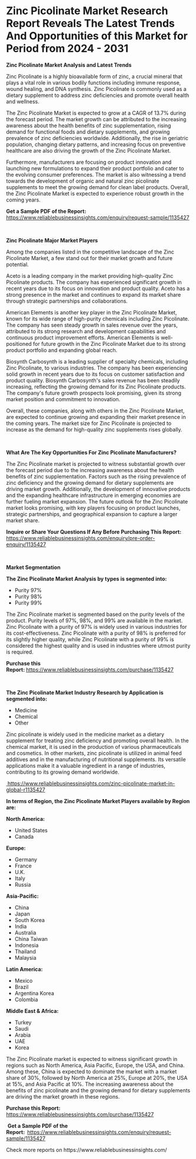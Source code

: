 <p><h1>Zinc Picolinate Market Research Report Reveals The Latest Trends And Opportunities of this Market for Period from 2024 - 2031</h1></p><p><strong>Zinc Picolinate Market Analysis and Latest Trends</strong></p>
<p><p>Zinc Picolinate is a highly bioavailable form of zinc, a crucial mineral that plays a vital role in various bodily functions including immune response, wound healing, and DNA synthesis. Zinc Picolinate is commonly used as a dietary supplement to address zinc deficiencies and promote overall health and wellness.</p><p>The Zinc Picolinate Market is expected to grow at a CAGR of 13.7% during the forecast period. The market growth can be attributed to the increasing awareness about the health benefits of zinc supplementation, rising demand for functional foods and dietary supplements, and growing prevalence of zinc deficiencies worldwide. Additionally, the rise in geriatric population, changing dietary patterns, and increasing focus on preventive healthcare are also driving the growth of the Zinc Picolinate Market.</p><p>Furthermore, manufacturers are focusing on product innovation and launching new formulations to expand their product portfolio and cater to the evolving consumer preferences. The market is also witnessing a trend towards the development of organic and natural zinc picolinate supplements to meet the growing demand for clean label products. Overall, the Zinc Picolinate Market is expected to experience robust growth in the coming years.</p></p>
<p><strong>Get a Sample PDF of the Report:&nbsp;</strong> <a href="https://www.reliablebusinessinsights.com/enquiry/request-sample/1135427">https://www.reliablebusinessinsights.com/enquiry/request-sample/1135427</a></p>
<p>&nbsp;</p>
<p><strong>Zinc Picolinate Major Market Players</strong></p>
<p><p>Among the companies listed in the competitive landscape of the Zinc Picolinate Market, a few stand out for their market growth and future potential. </p><p>Aceto is a leading company in the market providing high-quality Zinc Picolinate products. The company has experienced significant growth in recent years due to its focus on innovation and product quality. Aceto has a strong presence in the market and continues to expand its market share through strategic partnerships and collaborations.</p><p>American Elements is another key player in the Zinc Picolinate Market, known for its wide range of high-purity chemicals including Zinc Picolinate. The company has seen steady growth in sales revenue over the years, attributed to its strong research and development capabilities and continuous product improvement efforts. American Elements is well-positioned for future growth in the Zinc Picolinate Market due to its strong product portfolio and expanding global reach.</p><p>Biosynth Carbosynth is a leading supplier of specialty chemicals, including Zinc Picolinate, to various industries. The company has been experiencing solid growth in recent years due to its focus on customer satisfaction and product quality. Biosynth Carbosynth's sales revenue has been steadily increasing, reflecting the growing demand for its Zinc Picolinate products. The company's future growth prospects look promising, given its strong market position and commitment to innovation.</p><p>Overall, these companies, along with others in the Zinc Picolinate Market, are expected to continue growing and expanding their market presence in the coming years. The market size for Zinc Picolinate is projected to increase as the demand for high-quality zinc supplements rises globally.</p></p>
<p>&nbsp;</p>
<p><strong>What Are The Key Opportunities For Zinc Picolinate Manufacturers?</strong></p>
<p><p>The Zinc Picolinate market is projected to witness substantial growth over the forecast period due to the increasing awareness about the health benefits of zinc supplementation. Factors such as the rising prevalence of zinc deficiency and the growing demand for dietary supplements are driving market growth. Additionally, the development of innovative products and the expanding healthcare infrastructure in emerging economies are further fueling market expansion. The future outlook for the Zinc Picolinate market looks promising, with key players focusing on product launches, strategic partnerships, and geographical expansion to capture a larger market share.</p></p>
<p><strong>Inquire or Share Your Questions If Any Before Purchasing This Report:</strong> <a href="https://www.reliablebusinessinsights.com/enquiry/pre-order-enquiry/1135427">https://www.reliablebusinessinsights.com/enquiry/pre-order-enquiry/1135427</a></p>
<p>&nbsp;</p>
<p><strong>Market Segmentation</strong></p>
<p><strong>The Zinc Picolinate Market Analysis by types is segmented into:</strong></p>
<p><ul><li>Purity 97%</li><li>Purity 98%</li><li>Purity 99%</li></ul></p>
<p><p>The Zinc Picolinate market is segmented based on the purity levels of the product. Purity levels of 97%, 98%, and 99% are available in the market. Zinc Picolinate with a purity of 97% is widely used in various industries for its cost-effectiveness. Zinc Picolinate with a purity of 98% is preferred for its slightly higher quality, while Zinc Picolinate with a purity of 99% is considered the highest quality and is used in industries where utmost purity is required.</p></p>
<p><strong>Purchase this Report:&nbsp;</strong><a href="https://www.reliablebusinessinsights.com/purchase/1135427">https://www.reliablebusinessinsights.com/purchase/1135427</a></p>
<p>&nbsp;</p>
<p><strong>The Zinc Picolinate Market Industry Research by Application is segmented into:</strong></p>
<p><ul><li>Medicine</li><li>Chemical</li><li>Other</li></ul></p>
<p><p>Zinc picolinate is widely used in the medicine market as a dietary supplement for treating zinc deficiency and promoting overall health. In the chemical market, it is used in the production of various pharmaceuticals and cosmetics. In other markets, zinc picolinate is utilized in animal feed additives and in the manufacturing of nutritional supplements. Its versatile applications make it a valuable ingredient in a range of industries, contributing to its growing demand worldwide.</p></p>
<p><a href="https://www.reliablebusinessinsights.com/zinc-picolinate-market-in-global-r1135427">&nbsp;https://www.reliablebusinessinsights.com/zinc-picolinate-market-in-global-r1135427</a></p>
<p><strong>In terms of Region, the Zinc Picolinate Market Players available by Region are:</strong></p>
<p>
    <p> <strong> North America: </strong>
        <ul>
            <li>United States</li>
            <li>Canada</li>
        </ul>
        </p> 
    <p> <strong> Europe: </strong>
        <ul>
            <li>Germany</li>
            <li>France</li>
            <li>U.K.</li>
            <li>Italy</li>
            <li>Russia</li>
        </ul>
        </p> 
    <p> <strong> Asia-Pacific: </strong>
        <ul>
            <li>China</li>
            <li>Japan</li>
            <li>South Korea</li>
            <li>India</li>
            <li>Australia</li>
            <li>China Taiwan</li>
            <li>Indonesia</li>
            <li>Thailand</li>
            <li>Malaysia</li>
        </ul>
        </p> 
    <p> <strong> Latin America: </strong>
        <ul>
            <li>Mexico</li>
            <li>Brazil</li>
            <li>Argentina Korea</li>
            <li>Colombia</li>
        </ul>
        </p> 
    <p> <strong> Middle East & Africa: </strong>
        <ul>
            <li>Turkey</li>
            <li>Saudi</li>
            <li>Arabia</li>
            <li>UAE</li>
            <li>Korea</li>
        </ul>
    </p>
    </p>
<p><p>The Zinc Picolinate market is expected to witness significant growth in regions such as North America, Asia Pacific, Europe, the USA, and China. Among these, China is expected to dominate the market with a market share of 30%, followed by North America at 25%, Europe at 20%, the USA at 15%, and Asia Pacific at 10%. The increasing awareness about the benefits of zinc picolinate and the growing demand for dietary supplements are driving the market growth in these regions.</p></p>
<p><strong>Purchase this Report: </strong><a href="https://www.reliablebusinessinsights.com/purchase/1135427">https://www.reliablebusinessinsights.com/purchase/1135427</a></p>
<p>&nbsp;<strong>Get a Sample PDF of the Report:&nbsp;&nbsp;</strong><a href="https://www.reliablebusinessinsights.com/enquiry/request-sample/1135427">https://www.reliablebusinessinsights.com/enquiry/request-sample/1135427</a></p>
<p><strong></strong></p>
<p>Check more reports on https://www.reliablebusinessinsights.com/</p>